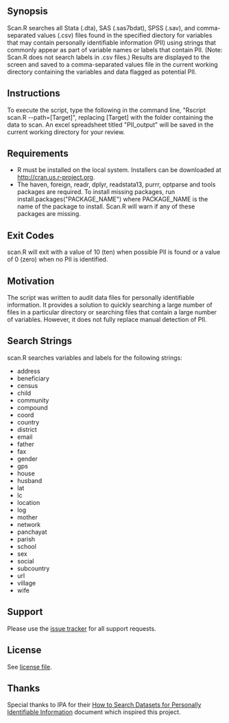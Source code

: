 ## Synopsis

Scan.R searches all Stata (.dta), SAS (.sas7bdat), SPSS (.sav), and comma-separated values (.csv) files found in the specified diectory for variables that may contain personally identifiable information (PII) using strings that commonly appear as part of variable names or labels that contain PII. (Note: Scan.R does not search labels in .csv files.) Results are displayed to the screen and saved to a comma-separated values file in the current working directory containing the variables and data flagged as potential PII.

## Instructions

To execute the script, type the following in the command line, "Rscript scan.R --path=[Target]", replacing [Target] with the folder containing the data to scan. An excel spreadsheet titled "PII_output" will be saved in the current working directory for your review.

## Requirements

* R must be installed on the local system. Installers can be downloaded at http://cran.us.r-project.org.
* The haven, foreign, readr, dplyr, readstata13, purrr, optparse and tools packages are required. To install missing packages, run install.packages("PACKAGE_NAME") where PACKAGE_NAME is the name of the package to install. Scan.R will warn if any of these packages are missing.

## Exit Codes
scan.R will exit with a value of 10 (ten) when possible PII is found or a value of 0 (zero) when no PII is identified.

## Motivation

The script was written to audit data files for personally identifiable information. It provides a solution to quickly searching a large number of files in a particular directory or searching files that contain a large number of variables. However, it does not fully replace manual detection of PII.

## Search Strings

scan.R searches variables and labels for the following strings:
 * address
 * beneficiary
 * census
 * child
 * community
 * compound
 * coord
 * country
 * district
 * email
 * father
 * fax
 * gender
 * gps
 * house
 * husband
 * lat
 * lc
 * location
 * log
 * mother
 * network
 * panchayat
 * parish
 * school
 * sex
 * social
 * subcountry
 * url
 * village
 * wife

## Support

Please use the [issue tracker](https://github.com/J-PAL/PII-Scan/issues) for all support requests.

## License

See [license file](LICENSE.txt).

## Thanks
Special thanks to IPA for their [How to Search Datasets for Personally Identifiable Information](http://www.poverty-action.org/sites/default/files/Guideline_How-to-Search-Datasets-for-PII.pdf) document which inspired this project.
